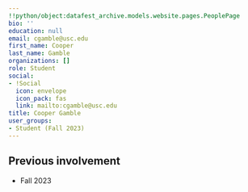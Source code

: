 ```yaml
---
!!python/object:datafest_archive.models.website.pages.PeoplePage
bio: ''
education: null
email: cgamble@usc.edu
first_name: Cooper
last_name: Gamble
organizations: []
role: Student
social:
- !Social
  icon: envelope
  icon_pack: fas
  link: mailto:cgamble@usc.edu
title: Cooper Gamble
user_groups:
- Student (Fall 2023)
---
```



## Previous involvement

* Fall 2023

